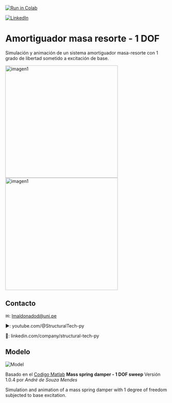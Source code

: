 [![Run in Colab](https://img.shields.io/badge/Colab-Google_Colab-blue?logo=Google&logoColor=FDBA18)](https://colab.research.google.com/drive/197tvIei5ZvntIcMX50Ueybj62zBDpKM-?usp=drive_linkb)


[![LinkedIn](https://img.shields.io/badge/LinkedIn-Post_LinkedIn-blue?logo=LinkedIn&logoColor=#0A66C2)](https://www.linkedin.com/posts/luis-maldonado-de-la-torre_engineering-simulation-python-activity-7223711379633909761-Ajyf?utm_source=share&utm_medium=member_desktop)


# Amortiguador masa resorte - 1 DOF
Simulación y animación de un sistema amortiguador masa-resorte con 1 grado de libertad sometido a excitación de base.

<img src="https://s10.gifyu.com/images/S5ckX.gif" alt="imagen1" width="350">
<img src="https://s10.gifyu.com/images/S5ckP.gif" alt="imagen1" width="350">


## Contacto

✉: lmaldonadod@uni.pe

▶️: youtube.com/@StructuralTech-py

🔎: linkedin.com/company/structural-tech-py

## Modelo

![Model](https://www.dropbox.com/s/03hdkbv6jo9s3c3/mass_spring_damper_1_dof_model.png?raw=1)

Basado en el [Codigo Matlab](https://la.mathworks.com/matlabcentral/fileexchange/95288-mass-spring-damper-1-dof) **Mass spring damper - 1 DOF sweep** Versión 1.0.4 por *André de Souza Mendes*

Simulation and animation of a mass spring damper with 1 degree of freedom subjected to base excitation.
